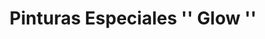 ---
title: "Pinturas Especiales '' Glow ''"
url: /ciudad-autonoma-de-buenos-aires/pinturas-especiales-glow/
shop: pintura
---